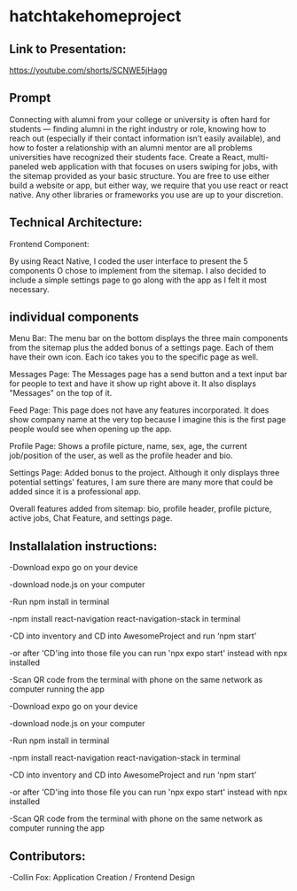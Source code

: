 # hatchtakehomeproject

## Link to Presentation:
https://youtube.com/shorts/SCNWE5jHagg

## Prompt

Connecting with alumni from your college or university is often hard for students — finding alumni in the right industry or role, knowing how to reach out (especially if their contact information isn’t easily available), and how to foster a relationship with an alumni mentor are all problems universities have recognized their students face. Create a React, multi-paneled web application with that focuses on users swiping for jobs, with the sitemap provided as your basic structure. You are free to use either build a website or app, but either way, we require that you use react or react native. Any other libraries or frameworks you use are up to your discretion. 

## Technical Architecture:

Frontend Component:

By using React Native, I coded the user interface to present the 5 components O chose to implement from the sitemap. I also decided to include a simple settings page to go along with the app as I felt it most necessary.

## individual components

Menu Bar: The menu bar on the bottom displays the three main components from the sitemap plus the added bonus of a settings page. Each of them have their own icon. Each ico takes you to the specific page as well. 

Messages Page: The Messages page has a send button and a text input bar for people to text and have it show up right above it. It also displays "Messages" on the top of it.

Feed Page: This page does not have any features incorporated. It does show company name at the very top because I imagine this is the first page people would see when opening up the app.

Profile Page: Shows a profile picture, name, sex, age, the current job/position of the user, as well as the profile header and bio.

Settings Page: Added bonus to the project. Although it only displays three potential settings' features, I am sure there are many more that could be added since it is a professional app.

Overall features added from sitemap: bio, profile header, profile picture, active jobs, Chat Feature, and settings page.

## Installalation instructions:
-Download expo go on your device

-download node.js on your computer

-Run npm install in terminal

-npm install react-navigation react-navigation-stack in terminal

-CD into inventory and CD into AwesomeProject and run ‘npm start’

-or after 'CD'ing into those file you can run 'npx expo start' instead with npx installed

-Scan QR code from the terminal with phone on the same network as computer running the app

-Download expo go on your device

-download node.js on your computer

-Run npm install in terminal

-npm install react-navigation react-navigation-stack in terminal

-CD into inventory and CD into AwesomeProject and run ‘npm start’

-or after 'CD'ing into those file you can run 'npx expo start' instead with npx installed

-Scan QR code from the terminal with phone on the same network as computer running the app


## Contributors:

-Collin Fox: Application Creation / Frontend Design
